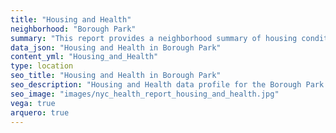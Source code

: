 ```yaml
---
title: "Housing and Health"
neighborhood: "Borough Park"
summary: "This report provides a neighborhood summary of housing conditions and related health outcomes. It also describes population characteristics that can increase vulnerability to housing hazards."
data_json: "Housing and Health in Borough Park"
content_yml: "Housing_and_Health"
type: location
seo_title: "Housing and Health in Borough Park"
seo_description: "Housing and Health data profile for the Borough Park neighborhood of NYC."
seo_image: "images/nyc_health_report_housing_and_health.jpg"
vega: true
arquero: true
---
```

